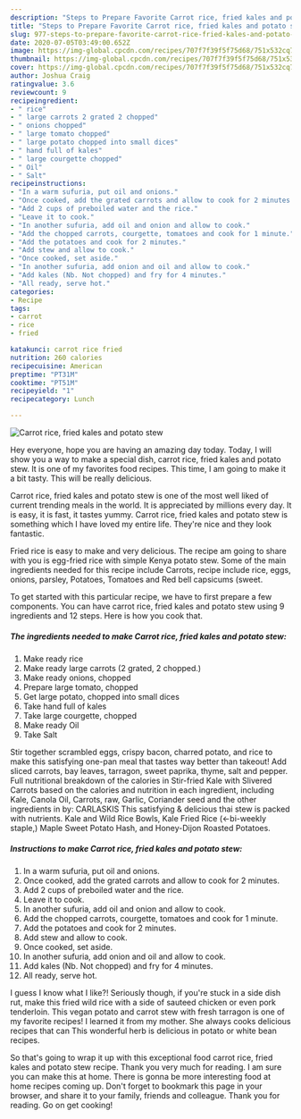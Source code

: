 ```yaml
---
description: "Steps to Prepare Favorite Carrot rice, fried kales and potato stew"
title: "Steps to Prepare Favorite Carrot rice, fried kales and potato stew"
slug: 977-steps-to-prepare-favorite-carrot-rice-fried-kales-and-potato-stew
date: 2020-07-05T03:49:00.652Z
image: https://img-global.cpcdn.com/recipes/707f7f39f5f75d68/751x532cq70/carrot-rice-fried-kales-and-potato-stew-recipe-main-photo.jpg
thumbnail: https://img-global.cpcdn.com/recipes/707f7f39f5f75d68/751x532cq70/carrot-rice-fried-kales-and-potato-stew-recipe-main-photo.jpg
cover: https://img-global.cpcdn.com/recipes/707f7f39f5f75d68/751x532cq70/carrot-rice-fried-kales-and-potato-stew-recipe-main-photo.jpg
author: Joshua Craig
ratingvalue: 3.6
reviewcount: 9
recipeingredient:
- " rice"
- " large carrots 2 grated 2 chopped"
- " onions chopped"
- " large tomato chopped"
- " large potato chopped into small dices"
- " hand full of kales"
- " large courgette chopped"
- " Oil"
- " Salt"
recipeinstructions:
- "In a warm sufuria, put oil and onions."
- "Once cooked, add the grated carrots and allow to cook for 2 minutes."
- "Add 2 cups of preboiled water and the rice."
- "Leave it to cook."
- "In another sufuria, add oil and onion and allow to cook."
- "Add the chopped carrots, courgette, tomatoes and cook for 1 minute."
- "Add the potatoes and cook for 2 minutes."
- "Add stew and allow to cook."
- "Once cooked, set aside."
- "In another sufuria, add onion and oil and allow to cook."
- "Add kales (Nb. Not chopped) and fry for 4 minutes."
- "All ready, serve hot."
categories:
- Recipe
tags:
- carrot
- rice
- fried

katakunci: carrot rice fried 
nutrition: 260 calories
recipecuisine: American
preptime: "PT31M"
cooktime: "PT51M"
recipeyield: "1"
recipecategory: Lunch

---
```



![Carrot rice, fried kales and potato stew](https://img-global.cpcdn.com/recipes/707f7f39f5f75d68/751x532cq70/carrot-rice-fried-kales-and-potato-stew-recipe-main-photo.jpg)

Hey everyone, hope you are having an amazing day today. Today, I will show you a way to make a special dish, carrot rice, fried kales and potato stew. It is one of my favorites food recipes. This time, I am going to make it a bit tasty. This will be really delicious.

Carrot rice, fried kales and potato stew is one of the most well liked of current trending meals in the world. It is appreciated by millions every day. It is easy, it is fast, it tastes yummy. Carrot rice, fried kales and potato stew is something which I have loved my entire life. They're nice and they look fantastic.

Fried rice is easy to make and very delicious. The recipe am going to share with you is egg-fried rice with simple Kenya potato stew. Some of the main ingredients needed for this recipe include Carrots, recipe include rice, eggs, onions, parsley, Potatoes, Tomatoes and Red bell capsicums (sweet.


To get started with this particular recipe, we have to first prepare a few components. You can have carrot rice, fried kales and potato stew using 9 ingredients and 12 steps. Here is how you cook that.

<!--inarticleads1-->

##### The ingredients needed to make Carrot rice, fried kales and potato stew:

1. Make ready  rice
1. Make ready  large carrots (2 grated, 2 chopped.)
1. Make ready  onions, chopped
1. Prepare  large tomato, chopped
1. Get  large potato, chopped into small dices
1. Take  hand full of kales
1. Take  large courgette, chopped
1. Make ready  Oil
1. Take  Salt


Stir together scrambled eggs, crispy bacon, charred potato, and rice to make this satisfying one-pan meal that tastes way better than takeout! Add sliced carrots, bay leaves, tarragon, sweet paprika, thyme, salt and pepper. Full nutritional breakdown of the calories in Stir-fried Kale with Slivered Carrots based on the calories and nutrition in each ingredient, including Kale, Canola Oil, Carrots, raw, Garlic, Coriander seed and the other ingredients in by: CARLASKIS This satisfying &amp; delicious thai stew is packed with nutrients. Kale and Wild Rice Bowls, Kale Fried Rice (&lt;-bi-weekly staple,) Maple Sweet Potato Hash, and Honey-Dijon Roasted Potatoes. 

<!--inarticleads2-->

##### Instructions to make Carrot rice, fried kales and potato stew:

1. In a warm sufuria, put oil and onions.
1. Once cooked, add the grated carrots and allow to cook for 2 minutes.
1. Add 2 cups of preboiled water and the rice.
1. Leave it to cook.
1. In another sufuria, add oil and onion and allow to cook.
1. Add the chopped carrots, courgette, tomatoes and cook for 1 minute.
1. Add the potatoes and cook for 2 minutes.
1. Add stew and allow to cook.
1. Once cooked, set aside.
1. In another sufuria, add onion and oil and allow to cook.
1. Add kales (Nb. Not chopped) and fry for 4 minutes.
1. All ready, serve hot.


I guess I know what I like?! Seriously though, if you&#39;re stuck in a side dish rut, make this fried wild rice with a side of sauteed chicken or even pork tenderloin. This vegan potato and carrot stew with fresh tarragon is one of my favorite recipes! I learned it from my mother. She always cooks delicious recipes that can This wonderful herb is delicious in potato or white bean recipes. 

So that's going to wrap it up with this exceptional food carrot rice, fried kales and potato stew recipe. Thank you very much for reading. I am sure you can make this at home. There is gonna be more interesting food at home recipes coming up. Don't forget to bookmark this page in your browser, and share it to your family, friends and colleague. Thank you for reading. Go on get cooking!
